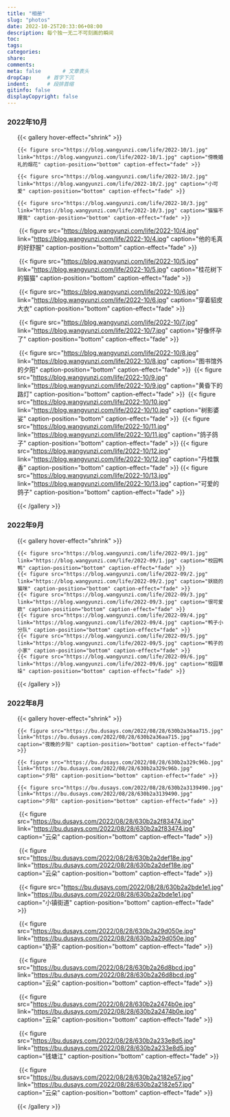 ```yaml
---
title: "相册"
slug: "photos"
date: 2022-10-25T20:33:06+08:00
description: 每个独一无二不可刻画的瞬间
toc: 
tags: 
categories:
share:
comments:
meta: false       # 文章表头
dropCap:     # 首字下沉
indent:      # 段排首缩
gitinfo: false
displayCopyright: false
---
```


<script src="//tokinx.github.io/ViewImage/view-image.min.js"></script>
<script>
    window.ViewImage && ViewImage.init('.content img');
</script>

<script>
    jQuery(document).ready(function () {
        jQuery.viewImage({
        'target' : '.view-image img', //需要使用ViewImage的图片
        'exclude': '.exclude img',    //要排除的图片
        'delay'  : 300                //延迟时间
        });
    });
    </script>
<script>
    ViewImage.display([图片URL数组], 'https://bu.dusays.com/2022/08/28/630b2a36aa715.jpg')
</script>
<script>
    window.ViewImage && ViewImage.init('#Aug-8 a, #DEMO-1 img, #DEMO-3 a');
</script>

<!-- <details>
<summary></summary>
</details> -->

### 2022年10月
<ul id="Aug-8" class="view-box href-test pure-g"  view-image>
{{< gallery hover-effect="shrink" >}}

    {{< figure src="https://blog.wangyunzi.com/life/2022-10/1.jpg" link="https://blog.wangyunzi.com/life/2022-10/1.jpg" caption="傍晚婚礼的烟花" caption-position="bottom" caption-effect="fade" >}}
	
    {{< figure src="https://blog.wangyunzi.com/life/2022-10/2.jpg" link="https://blog.wangyunzi.com/life/2022-10/2.jpg" caption="小可爱" caption-position="bottom" caption-effect="fade" >}}
	
    {{< figure src="https://blog.wangyunzi.com/life/2022-10/3.jpg" link="https://blog.wangyunzi.com/life/2022-10/3.jpg" caption="猫猫不理我" caption-position="bottom" caption-effect="fade" >}}

​	{{< figure src="https://blog.wangyunzi.com/life/2022-10/4.jpg" link="https://blog.wangyunzi.com/life/2022-10/4.jpg" caption="他的毛真的好舒服" caption-position="bottom" caption-effect="fade" >}}

​	{{< figure src="https://blog.wangyunzi.com/life/2022-10/5.jpg" link="https://blog.wangyunzi.com/life/2022-10/5.jpg" caption="桂花树下的猫猫" caption-position="bottom" caption-effect="fade" >}}

​	{{< figure src="https://blog.wangyunzi.com/life/2022-10/6.jpg" link="https://blog.wangyunzi.com/life/2022-10/6.jpg" caption="穿着貂皮大衣" caption-position="bottom" caption-effect="fade" >}}

​	{{< figure src="https://blog.wangyunzi.com/life/2022-10/7.jpg" link="https://blog.wangyunzi.com/life/2022-10/7.jpg" caption="好像怀孕了" caption-position="bottom" caption-effect="fade" >}}

​	{{< figure src="https://blog.wangyunzi.com/life/2022-10/8.jpg" link="https://blog.wangyunzi.com/life/2022-10/8.jpg" caption="图书馆外的夕阳" caption-position="bottom" caption-effect="fade" >}}
​	{{< figure src="https://blog.wangyunzi.com/life/2022-10/9.jpg" link="https://blog.wangyunzi.com/life/2022-10/9.jpg" caption="黄昏下的路灯" caption-position="bottom" caption-effect="fade" >}}
​	{{< figure src="https://blog.wangyunzi.com/life/2022-10/10.jpg" link="https://blog.wangyunzi.com/life/2022-10/10.jpg" caption="树影婆娑" caption-position="bottom" caption-effect="fade" >}}
​	{{< figure src="https://blog.wangyunzi.com/life/2022-10/11.jpg" link="https://blog.wangyunzi.com/life/2022-10/11.jpg" caption="鸽子鸽子" caption-position="bottom" caption-effect="fade" >}}
{{< figure src="https://blog.wangyunzi.com/life/2022-10/12.jpg" link="https://blog.wangyunzi.com/life/2022-10/12.jpg" caption="丹桂飘香" caption-position="bottom" caption-effect="fade" >}}
{{< figure src="https://blog.wangyunzi.com/life/2022-10/13.jpg" link="https://blog.wangyunzi.com/life/2022-10/13.jpg" caption="可爱的鸽子" caption-position="bottom" caption-effect="fade" >}}


{{< /gallery >}}
</ul>

### 2022年9月
<ul id="Aug-8" class="view-box href-test pure-g"  view-image>
{{< gallery hover-effect="shrink" >}}

    {{< figure src="https://blog.wangyunzi.com/life/2022-09/1.jpg" link="https://blog.wangyunzi.com/life/2022-09/1.jpg" caption="校园鸭鸭" caption-position="bottom" caption-effect="fade" >}}
    {{< figure src="https://blog.wangyunzi.com/life/2022-09/2.jpg" link="https://blog.wangyunzi.com/life/2022-09/2.jpg" caption="妖娆的猫咪" caption-position="bottom" caption-effect="fade" >}}
    {{< figure src="https://blog.wangyunzi.com/life/2022-09/3.jpg" link="https://blog.wangyunzi.com/life/2022-09/3.jpg" caption="很可爱欸" caption-position="bottom" caption-effect="fade" >}}
    {{< figure src="https://blog.wangyunzi.com/life/2022-09/4.jpg" link="https://blog.wangyunzi.com/life/2022-09/4.jpg" caption="鸭子小分队" caption-position="bottom" caption-effect="fade" >}}
    {{< figure src="https://blog.wangyunzi.com/life/2022-09/5.jpg" link="https://blog.wangyunzi.com/life/2022-09/5.jpg" caption="鸭子的小家" caption-position="bottom" caption-effect="fade" >}}
    {{< figure src="https://blog.wangyunzi.com/life/2022-09/6.jpg" link="https://blog.wangyunzi.com/life/2022-09/6.jpg" caption="校园草垛" caption-position="bottom" caption-effect="fade" >}}
    
{{< /gallery >}}
</ul>

### 2022年8月
<ul id="Aug-8" class="view-box href-test pure-g"  view-image>
{{< gallery hover-effect="shrink" >}}

    {{< figure src="https://bu.dusays.com/2022/08/28/630b2a36aa715.jpg" link="https://bu.dusays.com/2022/08/28/630b2a36aa715.jpg" caption="夜晚的夕阳" caption-position="bottom" caption-effect="fade" >}}
	
    {{< figure src="https://bu.dusays.com/2022/08/28/630b2a329c96b.jpg" link="https://bu.dusays.com/2022/08/28/630b2a329c96b.jpg" caption="夕阳" caption-position="bottom" caption-effect="fade" >}}
	
    {{< figure src="https://bu.dusays.com/2022/08/28/630b2a3139490.jpg" link="https://bu.dusays.com/2022/08/28/630b2a3139490.jpg" caption="夕阳" caption-position="bottom" caption-effect="fade" >}}

​	{{< figure src="https://bu.dusays.com/2022/08/28/630b2a2f83474.jpg" link="https://bu.dusays.com/2022/08/28/630b2a2f83474.jpg" caption="云朵" caption-position="bottom" caption-effect="fade" >}}

​	{{< figure src="https://bu.dusays.com/2022/08/28/630b2a2def18e.jpg" link="https://bu.dusays.com/2022/08/28/630b2a2def18e.jpg" caption="云朵" caption-position="bottom" caption-effect="fade" >}}

​	{{< figure src="https://bu.dusays.com/2022/08/28/630b2a2bde1e1.jpg" link="https://bu.dusays.com/2022/08/28/630b2a2bde1e1.jpg" caption="小镇街道" caption-position="bottom" caption-effect="fade" >}}

​	{{< figure src="https://bu.dusays.com/2022/08/28/630b2a29d050e.jpg" link="https://bu.dusays.com/2022/08/28/630b2a29d050e.jpg" caption="奶茶" caption-position="bottom" caption-effect="fade" >}}

​	{{< figure src="https://bu.dusays.com/2022/08/28/630b2a26d8bcd.jpg" link="https://bu.dusays.com/2022/08/28/630b2a26d8bcd.jpg" caption="云朵" caption-position="bottom" caption-effect="fade" >}}

​	{{< figure src="https://bu.dusays.com/2022/08/28/630b2a2474b0e.jpg" link="https://bu.dusays.com/2022/08/28/630b2a2474b0e.jpg" caption="云朵" caption-position="bottom" caption-effect="fade" >}}

​	{{< figure src="https://bu.dusays.com/2022/08/28/630b2a233e8d5.jpg" link="https://bu.dusays.com/2022/08/28/630b2a233e8d5.jpg" caption="钱塘江" caption-position="bottom" caption-effect="fade" >}}

​	{{< figure src="https://bu.dusays.com/2022/08/28/630b2a2182e57.jpg" link="https://bu.dusays.com/2022/08/28/630b2a2182e57.jpg" caption="云朵" caption-position="bottom" caption-effect="fade" >}}


{{< /gallery >}}
</ul>



